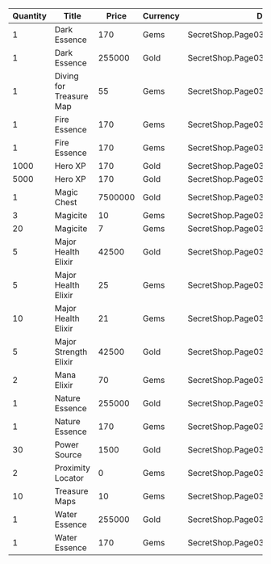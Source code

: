 | Quantity | Title | Price | Currency |  Dev Name |
| -------- | ----- | ----- | -------- |  -------- |
| 1 | Dark Essence | 170 | Gems | SecretShop.Page03.Reagent.49 |
| 1 | Dark Essence | 255000 | Gold | SecretShop.Page03.Shard.11 |
| 1 | Diving for Treasure Map | 55 | Gems | SecretShop.Page03.TreasureMap.12 |
| 1 | Fire Essence | 170 | Gems | SecretShop.Page03.Reagent.51 |
| 1 | Fire Essence | 170 | Gems | SecretShop.Page03.Reagent.57 |
| 1000 | Hero XP | 170 | Gold | SecretShop.Page03.Misc.14 |
| 5000 | Hero XP | 170 | Gold | SecretShop.Page03.Misc.15 |
| 1 | Magic Chest | 7500000 | Gold | SecretShop.Page03.CharShard.17 |
| 3 | Magicite | 10 | Gems | SecretShop.Page03.Ore.04 |
| 20 | Magicite | 7 | Gems | SecretShop.Page03.UnderworldTrader.31 |
| 5 | Major Health Elixir | 42500 | Gold | SecretShop.Page03.Elixir.11 |
| 5 | Major Health Elixir | 25 | Gems | SecretShop.Page03.Elixir.16 |
| 10 | Major Health Elixir | 21 | Gems | SecretShop.Page03.UnderworldTrader.32 |
| 5 | Major Strength Elixir | 42500 | Gold | SecretShop.Page03.Elixir.14 |
| 2 | Mana Elixir | 70 | Gems | SecretShop.Page03.UnderworldTrader.34 |
| 1 | Nature Essence | 255000 | Gold | SecretShop.Page03.Reagent.41 |
| 1 | Nature Essence | 170 | Gems | SecretShop.Page03.UnderworldTrader.47 |
| 30 | Power Source | 1500 | Gold | SecretShop.Page03.UnderworldTraderGold.06 |
| 2 | Proximity Locator | 0 | Gems | SecretShop.Page03.Free.37 |
| 10 | Treasure Maps | 10 | Gems | SecretShop.Page03.TreasureMap.13 |
| 1 | Water Essence | 255000 | Gold | SecretShop.Page03.Shard.15 |
| 1 | Water Essence | 170 | Gems | SecretShop.Page03.UnderworldTrader.48 |
